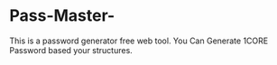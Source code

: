 # Pass-Master-
This is a password generator free web tool. You Can Generate 1CORE Password based your structures.
